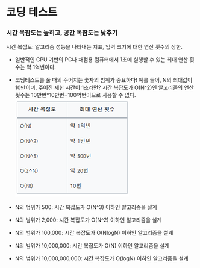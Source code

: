 # 코딩 테스트 

### 시간 복잡도는 높히고, 공간 복잡도는 낮추기
시간 복잡도: 알고리즘 성능을 나타내는 지표, 입력 크기에 대한 연산 횟수의 상한.
    
- 일반적인 CPU 기반의 PC나 채점용 컴퓨터에서 1초에 실행할 수 있는 최대 연산 횟수는 약 1억번이다.
- 코딩테스트를 풀 때의 주어지는 숫자의 범위가 중요하다! 예를 들어, N의 최대값이 10만이며, 주어진 제한 시간이 1초라면? 시간 복잡도가 O(N^2)인 알고리즘의 연산 횟수는 10만번*10만번=100억번이므로 사용할 수 없다.
![img.png](img.png)

- N의 범위가 500: 시간 복잡도가 O(N^3) 이하인 알고리즘을 설계
- N의 범위가 2,000: 시간 복잡도가 O(N^2) 이하인 알고리즘을 설계
- N의 범위가 100,000: 시간 복잡도가 O(NlogN) 이하인 알고리즘을 설계
- N의 범위가 10,000,000: 시간 복잡도가 O(N) 이하인 알고리즘을 설계
- N의 범위가 10,000,000,000: 시간 복잡도가 O(logN) 이하인 알고리즘을 설계
